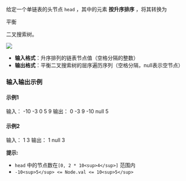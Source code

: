 给定一个单链表的头节点  `head` ，其中的元素 **按升序排序** ，将其转换为

平衡

二叉搜索树。


![](https://assets.leetcode.com/uploads/2020/08/17/linked.jpg)

* ​**输入格式**​：升序排列的链表节点值（空格分隔的整数）
* ​**输出格式**​：平衡二叉搜索树的层序遍历序列（空格分隔，null表示空节点）

### 输入输出示例

#### 示例1

输入：
-10 -3 0 5 9
输出：
0 -3 9 -10 null 5

#### 示例2

输入：
1 3
输出：
1 null 3

**提示:**

* `head` 中的节点数在`[0, 2 * 10<sup>4</sup>]` 范围内
* `-10<sup>5</sup> <= Node.val <= 10<sup>5</sup>`

